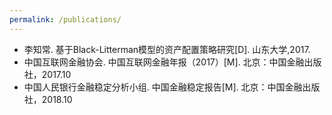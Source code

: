 ```yaml
---
permalink: /publications/
---
```

- 李知常. 基于Black-Litterman模型的资产配置策略研究[D]. 山东大学,2017.
- 中国互联网金融协会. 中国互联网金融年报（2017）[M]. 北京：中国金融出版社，2017.10
- 中国人民银行金融稳定分析小组. 中国金融稳定报告[M]. 北京：中国金融出版社，2018.10
